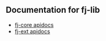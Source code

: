 Documentation for fj-lib
------------------------

* [fj-core apidocs](fj-core/apidocs/index.html)
* [fj-ext apidocs](fj-ext/apidocs/index.html)
